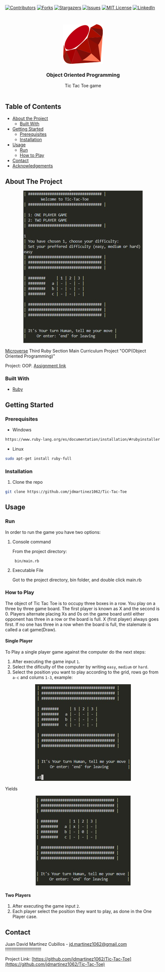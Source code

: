 
<!-- PROJECT SHIELDS -->
<!--
*** I'm using markdown "reference style" links for readability.
*** Reference links are enclosed in brackets [ ] instead of parentheses ( ).
*** See the bottom of this document for the declaration of the reference variables
*** for contributors-url, forks-url, etc. This is an optional, concise syntax you may use.
*** https://www.markdownguide.org/basic-syntax/#reference-style-links
-->

[![Contributors][contributors-shield]][contributors-url]
[![Forks][forks-shield]][forks-url]
[![Stargazers][stars-shield]][stars-url]
[![Issues][issues-shield]][issues-url]
[![MIT License][license-shield]][license-url]
[![LinkedIn][linkedin-shield]][linkedin-url]

<!-- PROJECT LOGO -->
<br />
<p align="center">
  <a href="https://github.com/jdmartinez1062/Tic-Tac-Toe">
    <img src="imgs/ruby-lang-icon.svg">
  </a>

  <h3 class ="norse" align="center" style="@font-face {font-family: 'Norse'; src: url('/fonts/Norse.otf'); font-family:'Norse'}">Object Oriented Programming</h3>

  <p align="center">
    Tic Tac Toe game
    <br />
    <br />
  </p>
</p>

<!-- TABLE OF CONTENTS -->

## Table of Contents

- [About the Project](#about-the-project)
  - [Built With](#built-with)
- [Getting Started](#getting-started)
  * [Prerequisites](#prerequisites)
  * [Installation](#installation)
- [Usage](#usage)
  * [Run](#run)
  * [How to Play](#how-to-play)
- [Contact](#contact)
- [Acknowledgements](#acknowledgements)

<!-- ABOUT THE PROJECT -->

## About The Project
<div style="display:flex; justify-content:center">
  <a href="https://github.com/jdmartinez1062/Tic-Tac-Toe">
    <img src="imgs/screenshot.jpg">
  </a>
</div>

[Microverse](https://www.microverse.org/) Third Ruby Section Main Curriculum Project "OOP(Object Oriented Programming)"

Project: OOP. [Assignment link](https://www.theodinproject.com/courses/ruby-programming/lessons/oop)


### Built With

- [Ruby](https://www.ruby-lang.org)

## Getting Started

### Prerequisites


* Windows
```sh
https://www.ruby-lang.org/es/documentation/installation/#rubyinstaller
```
* Linux
```sh
sudo apt-get install ruby-full
```
### Installation

1. Clone the repo

```sh
git clone https://github.com/jdmartinez1062/Tic-Tac-Toe
```
<!-- USAGE EXAMPLES -->
## Usage

### Run
In order to run the game you have two options:

1. Console command

    From the project directory:

        bin/main.rb                     
    

2. Executable File

    Got to the project directory, bin folder, and double click main.rb

<!-- CONTACT -->
### How to Play
The object of Tic Tac Toe is to occupy three boxes in a row. You play on a three by three game board. The first player is known as X and the second is 0. Players alternate placing Xs and 0s on the game board until either opponent has three in a row or the board is full. X (first player) always goes first. If no one has three in a row when the board is full, the stalemate is called a cat game(Draw).

  #### Single Player
  To Play a single player game against the computer do the next steps:
    
1. After executing the game input `1`.
2. Select the dificulty of the computer by writing `easy`, `medium` or `hard`.
3. Select the position you want to play according to the grid, rows go from `a-c` and colums `1-3`, example:


<div style="display:flex; justify-content:center">
  <a href="https://github.com/jdmartinez1062/Tic-Tac-Toe">
    <img src="imgs/input.jpg">
  </a>
</div>

Yields

<div style="display:flex; justify-content:center">
  <a href="https://github.com/jdmartinez1062/Tic-Tac-Toe">
    <img src="imgs/result.jpg">
  </a>
</div>


  #### Two Players
1. After executing the game input `2`.
3. Each player select the position they want to play, as done in the One Player case.


## Contact

Juan David Martínez Cubillos - jd.martinez1062@gmail.com
!!!!!!!!!!!!!!!!!!!!!!!!!!!!!

Project Link: [https://github.com/jdmartinez1062/Tic-Tac-Toe](https://github.com/jdmartinez1062/Tic-Tac-Toe)

<!-- ACKNOWLEDGEMENTS -->


<!-- MARKDOWN LINKS & IMAGES -->
<!-- https://www.markdownguide.org/basic-syntax/#reference-style-links -->

[contributors-shield]: https://img.shields.io/github/contributors/jdmartinez1062/Tic-Tac-Toe.svg?style=flat-square
[contributors-url]: https://github.com/jdmartinez1062/Tic-Tac-Toe/graphs/contributors
[forks-shield]: https://img.shields.io/github/forks/jdmartinez1062/Tic-Tac-Toe.svg?style=flat-square
[forks-url]: https://github.com/jdmartinez1062/Tic-Tac-Toe/network/members
[stars-shield]: https://img.shields.io/github/stars/jdmartinez1062/Tic-Tac-Toe.svg?style=flat-square
[stars-url]: https://github.com/jdmartinez1062/Tic-Tac-Toe/stargazers
[issues-shield]: https://img.shields.io/github/issues/jdmartinez1062/Tic-Tac-Toe.svg?style=flat-square
[issues-url]: https://github.com/jdmartinez1062/Tic-Tac-Toe/issues
[license-shield]: https://img.shields.io/github/license/jdmartinez1062/Tic-Tac-Toe.svg?style=flat-square
[license-url]: https://github.com/jdmartinez1062/Tic-Tac-Toe/blob/master/LICENSE.txt
[linkedin-shield]: https://img.shields.io/badge/-LinkedIn-black.svg?style=flat-square&logo=linkedin&colorB=555
[linkedin-url]: https://linkedin.com/in/othneildrew
[product-screenshot]: imgs/screenshot.jpg

